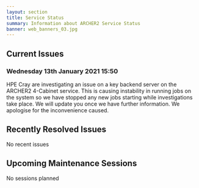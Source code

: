 ```yaml
---
layout: section
title: Service Status
summary: Information about ARCHER2 Service Status
banner: web_banners_03.jpg
---
```


## Current Issues

### Wednesday 13th January 2021 15:50

HPE Cray are investigating an issue on a key backend server on the ARCHER2 4-Cabinet service. This is causing instability in running jobs on the system so we have stopped any new jobs starting while investigations take place. We will update you once we have further information. 
We apologise for the inconvenience caused.


## Recently Resolved Issues

No recent issues


## Upcoming Maintenance Sessions

No sessions planned
